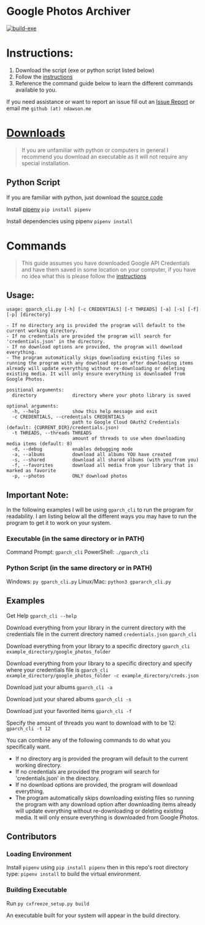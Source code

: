 # Google Photos Archiver
[![build-exe](https://github.com/NicholasDawson/ArchiverForGooglePhotos/actions/workflows/build-exe.yml/badge.svg)](https://github.com/NicholasDawson/ArchiverForGooglePhotos/actions/workflows/build-exe.yml)

# Instructions:
1. Download the script (exe or python script listed below)
2. Follow the [instructions](INSTRUCTIONS.md)
3. Reference the command guide below to learn the different commands available to you.

If you need assistance or want to report an issue fill out an [Issue Report](https://github.com/NicholasDawson/ArchiverForGooglePhotos/issues) or email me `github (at) ndawson.me`

# [Downloads](https://github.com/NicholasDawson/ArchiverForGooglePhotos/releases)
> If you are unfamiliar with python or computers in general I recommend you download an executable as it will not require any special installation.

## Python Script
If you are familiar with python, just download the [source code](https://github.com/NicholasDawson/ArchiverForGooglePhotos/releases)

Install [pipenv](https://pipenv-fork.readthedocs.io/en/latest/install.html)
`pip install pipenv`

Install dependencies using pipenv
`pipenv install`

# Commands
> This guide assumes you have downloaded Google API Credentials and have them saved in some location on your computer, if you have no idea what this is please follow the [instructions](INSTRUCTIONS.md)

## Usage:
```
usage: gparch_cli.py [-h] [-c CREDENTIALS] [-t THREADS] [-a] [-s] [-f] [-p] [directory]

- If no directory arg is provided the program will default to the current working directory.
- If no credentials are provided the program will search for 'credentials.json' in the directory.
- If no download options are provided, the program will download everything.
- The program automatically skips downloading existing files so running the program with any download option after downloading items already will update everything without re-downloading or deleting existing media. It will only ensure everything is downloaded from Google Photos.

positional arguments:
  directory             directory where your photo library is saved

optional arguments:
  -h, --help            show this help message and exit
  -c CREDENTIALS, --credentials CREDENTIALS
                        path to Google Cloud OAuth2 Credentials (default: {CURRENT_DIR}/credentials.json)
  -t THREADS, --threads THREADS
                        amount of threads to use when downloading media items (default: 8)
  -d, --debug           enables debugging mode
  -a, --albums          download all albums YOU have created
  -s, --shared          download all shared albums (with you/from you)
  -f, --favorites       download all media from your library that is marked as favorite
  -p, --photos          ONLY download photos
```

## Important Note:
In the following examples I will be using `gparch_cli` to run the program for readability. I am listing below all the different ways you may have to run the program to get it to work on your system.

### Executable (in the same directory or in PATH)
Command Prompt: `gparch_cli`
PowerShell: `./gparch_cli`

### Python Script (in the same directory or in PATH)
Windows: `py gparch_cli.py`
Linux/Mac: `python3 gpararch_cli.py`


## Examples
Get Help
`gparch_cli --help`

Download everything from your library in the current directory with the credentials file in the current directory named `credentials.json`
`gparch_cli`

Download everything from your library to a specific directory
`gparch_cli example_directory/google_photos_folder`

Download everything from your library to a specific directory and specify where your credentials file is
`gparch_cli example_directory/google_photos_folder -c example_directory/creds.json`

Download just your albums
`gparch_cli -a`

Download just your shared albums
`gparch_cli -s`

Download just your favorited items
`gparch_cli -f`

Specify the amount of threads you want to download with to be 12:
`gparch_cli -t 12`

You can combine any of the following commands to do what you specifically want.
- If no directory arg is provided the program will default to the current working directory.
- If no credentials are provided the program will search for 'credentials.json' in the directory.
- If no download options are provided, the program will download everything.
- The program automatically skips downloading existing files so running the program with any download option after downloading items already will update everything without re-downloading or deleting existing media. It will only ensure everything is downloaded from Google Photos.

## Contributors
### Loading Environment
Install `pipenv` using `pip install pipenv` then in this repo's root directory type:
`pipenv install` to build the virtual environment.

### Building Executable
Run `py cxfreeze_setup.py build`

An executable built for your system will appear in the build directory.
